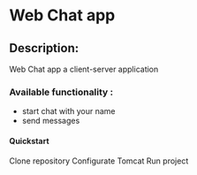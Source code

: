 ﻿# Web Chat app 
 ## Description:
 Web Chat app a client-server application
### Available functionality : 
* start chat with your name
* send messages
#### Quickstart
Clone repository
Configurate Tomcat
Run project
